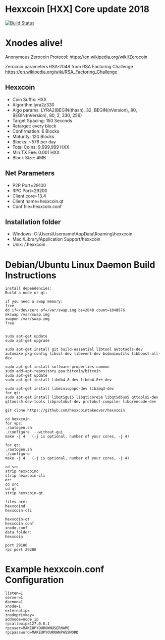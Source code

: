 Hexxcoin [HXX] Core update 2018
===============================

[![Build Status](https://travis-ci.org/hexxcointakeover/hexxcoin.svg?branch=master)](https://travis-ci.org/hexxcointakeover/hexxcoin)

# **Xnodes alive!**

Anonymous Zerocoin Protocol:
https://en.wikipedia.org/wiki/Zerocoin

Zerocoin  parameters RSA-2048 from RSA Factoring Challenge
https://en.wikipedia.org/wiki/RSA_Factoring_Challenge

Hexxcoin
----------------
* Coin Suffix: HXX
* Algorithm:lyra2z330
* Algo params: LYRA2(BEGIN(thash), 32, BEGIN(nVersion), 80, BEGIN(nVersion), 80, 2, 330, 256)
* Target Spacing: 150 Seconds
* Retarget: every block
* Confirmation: 6 Blocks
* Maturity: 120 Blocks
* Blocks: ~576 per day
* Total Coins: 9,999,999 HXX
* Min TX Fee: 0.001 HXX
* Block Size: 4MB


Net Parameters
----------------
* P2P Port=29100
* RPC Port=29200
* Client core=13.4
* Client name=hexxcoin.qt
* Conf file=hexxcoin.conf

Installation folder
----------------
* Windows: C:\Users\Username\AppData\Roaming\hexxcoin
* Mac:/Library/Application Support/hexxcoin
* Unix: /.hexxcoin




Debian/Ubuntu Linux Daemon Build Instructions
================================================

	install dependencies:
	Build a node or qt:

	if you need a swap memory:
	free
	dd if=/dev/zero of=/var/swap.img bs=2048 count=1048576
	mkswap /var/swap.img
	swapon /var/swap.img   
	free   


	sudo apt-get update
	sudo apt-get upgrade

	sudo apt-get install git build-essential libtool autotools-dev automake pkg-config libssl-dev libevent-dev bsdmainutils libboost-all-dev

	sudo apt-get install software-properties-common
	sudo add-apt-repository ppa:bitcoin/bitcoin
	sudo apt-get update
	sudo apt-get install libdb4.8-dev libdb4.8++-dev

	sudo apt-get install libminiupnpc-dev libzmq3-dev
	for qt:
	sudo apt-get install libqt5gui5 libqt5core5a libqt5dbus5 qttools5-dev qttools5-dev-tools libprotobuf-dev protobuf-compiler libqrencode-dev

	git clone https://github.com/hexxcointakeover/hexxcoin

	cd hexxcoin
	for vps:
	./autogen.sh
	./configure  --without-gui
	make -j 4   (-j is optional, number of your cores, -j 4)

	for qt:
	./autogen.sh
	./configure
	make -j 4   (-j is optional, number of your cores, -j 4)

	cd src
	strip hexxcoind
	strip hexxcoin-cli
	or:
	cd src
	cd qt
	strip hexxcoin-qt

	files are:
	hexxcoind
	hexxcoin-cli

	hexxcoin-qt
	hexxcoin.conf
	xnode.conf
	data folder:
	hexxcoin

	port 29100
	rpc port 29200

Example hexxcoin.conf Configuration
===================================================

	listen=1
	server=1
	daemon=1
	xnode=1
	externalip=
	znodeprivkey=
	addnode=node_ip
	rpcallowip=127.0.0.1
	rpcuser=MAKEUPYOUROWNUSERNAME
	rpcpassword=MAKEUPYOUROWNPASSWORD
	

	
	



